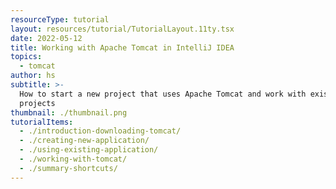 ```yaml
---
resourceType: tutorial
layout: resources/tutorial/TutorialLayout.11ty.tsx
date: 2022-05-12
title: Working with Apache Tomcat in IntelliJ IDEA
topics:
  - tomcat
author: hs
subtitle: >-
  How to start a new project that uses Apache Tomcat and work with existing
  projects
thumbnail: ./thumbnail.png
tutorialItems:
  - ./introduction-downloading-tomcat/
  - ./creating-new-application/
  - ./using-existing-application/
  - ./working-with-tomcat/
  - ./summary-shortcuts/
---
```

